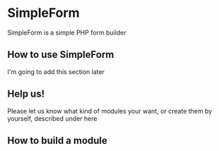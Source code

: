 SimpleForm
==========

SimpleForm is a simple PHP form builder

## How to use SimpleForm
I'm going to add this section later

## Help us!
Please let us know what kind of modules your want, or create them by yourself, described under here

## How to build a module


